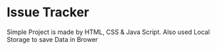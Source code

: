 # Issue Tracker
Simple Project is made by HTML, CSS & Java Script. Also used Local Storage to save Data in Brower
